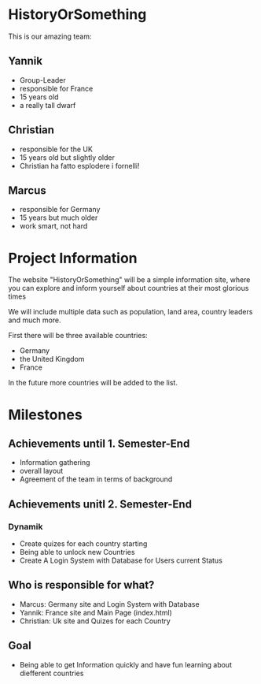 # HistoryOrSomething

This is our amazing team:

## Yannik

- Group-Leader
- responsible for France
- 15 years old
- a really tall dwarf

## Christian

- responsible for the UK
- 15 years old but slightly older
- Christian ha fatto esplodere i fornelli!

## Marcus

- responsible for Germany
- 15 years but much older
- work smart, not hard

# Project Information

The website "HistoryOrSomething" will be a simple information site, where you can explore and inform yourself about countries at their most glorious times

We will include multiple data such as population, land area, country leaders and much more.

First there will be three available countries:

- Germany
- the United Kingdom
- France

In the future more countries will be added to the list.

# Milestones

## Achievements until 1. Semester-End

- Information gathering
- overall layout
- Agreement of the team in terms of background

## Achievements unitl 2. Semester-End

### Dynamik

- Create quizes for each country starting
- Being able to unlock new Countries
- Create A Login System with Database for Users current Status

## Who is responsible for what?

- Marcus: Germany site and Login System with Database
- Yannik: France site and Main Page (index.html)
- Christian: Uk site and Quizes for each Country

## Goal

- Being able to get Information quickly and have fun learning about diefferent countries
